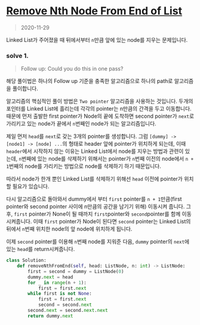 # [Remove Nth Node From End of List](https://leetcode.com/explore/interview/card/top-interview-questions-easy/93/linked-list/603/)

> 2020-11-29

Linked List가 주어졌을 때 뒤에서부터 `n`만큼 앞에 있는 node를 지우는 문제입니다.

### solve 1.
> Follow up: Could you do this in one pass?

해당 풀이법은 하나의 Follow up 기준을 충족한 알고리즘으로 하나의 path로 알고리즘을 풀이합니다.

알고리즘의 핵심적인 풀이 방법은 `Two pointer` 알고리즘을 사용하는 것입니다. 두개의 포인터를 Linked List에 흘리는데 각각의 pointer는 n만큼의 간격을 두고 이동합니다.
때문에 먼저 출발한 first pointer가 Node의 끝에 도착하면 second pointer가 `next`로 가리키고 있는 node가 끝에서 `n`번째인 node가 되는 알고리즘입니다.

제일 먼저 `head`를 `next`로 갖는 3개의 pointer를 생성합니다. 그럼 `[dummy] -> [node1] -> [node] ...`의 형태로 header 앞에 pointer가 위치하게 되는데,
이때 `header`에서 시작하지 않는 이유는 Linked List에서 node를 지우는 방법과 관련이 있는데, 
`n`번째에 있는 node를 삭제하기 위해서는 pointer가 `n`번째 이전의 node에서 `n + 1`번째의 node를 가리키는 방법으로 node를 삭제하기 하기 때문입니다.

따라서 node가 한개 뿐인 Linked List를 삭제하기 위해선 `head` 이전에 pointer가 위치할 필요가 있습니다.

다시 알고리즘으로 돌아와서 dummy에서 부터 `first` pointer를 `n + 1`만큼(first pointer와 second pointer 사이에 n만큼의 공간을 남기기 위해) 이동시켜 줍니다.
그 후, `first` pointer가 None이 될 때까지 `first`pointer와 `second`pointer를 함께 이동시켜줍니다.
이때 `first` pointer가 Node이 된다면 `second` pointer는 Linked List의 뒤에서 `n`번째 위치한 node의 앞 node에 위치하게 됩니다.

이제 `second` pointer를 이용해 `n`번째 node를 지워준 다음, `dummy` pointer의 `next`에 있는 `head`를 return시켜줍니다.
```python
class Solution:
    def removeNthFromEnd(self, head: ListNode, n: int) -> ListNode:
        first = second = dummy = ListNode(0)
        dummy.next = head
        for _ in range(n + 1):
            first = first.next
        while first is not None:
            first = first.next
            second = second.next
        second.next = second.next.next
        return dummy.next
```